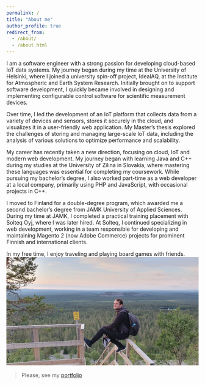 ```yaml
---
permalink: /
title: "About me"
author_profile: true
redirect_from: 
  - /about/
  - /about.html
---
```


I am a software engineer with a strong passion for developing cloud-based IoT data systems. My journey began during my time at the University of Helsinki, where I joined a university spin-off project, IdealAQ, at the Institute for Atmospheric and Earth System Research. Initially brought on to support software development, I quickly became involved in designing and implementing configurable control software for scientific measurement devices.

Over time, I led the development of an IoT platform that collects data from a variety of devices and sensors, stores it securely in the cloud, and visualizes it in a user-friendly web application. My Master’s thesis explored the challenges of storing and managing large-scale IoT data, including the analysis of various solutions to optimize performance and scalability.

My career has recently taken a new direction, focusing on cloud, IoT and modern web development. My journey began with learning Java and C++ during my studies at the University of Zilina in Slovakia, where mastering these languages was essential for completing my coursework. While pursuing my bachelor’s degree, I also worked part-time as a web developer at a local company, primarily using PHP and JavaScript, with occasional projects in C++.

I moved to Finland for a double-degree program, which awarded me a second bachelor’s degree from JAMK University of Applied Sciences. During my time at JAMK, I completed a practical training placement with Solteq Oyj, where I was later hired. At Solteq, I continued specializing in web development, working in a team responsible for developing and maintaining Magento 2 (now Adobe Commerce) projects for prominent Finnish and international clients.

In my free time, I enjoy traveling and playing board games with friends.
![Lapland](/images/lapland.jpg)

> Please, see my [portfolio](/portfolio)
